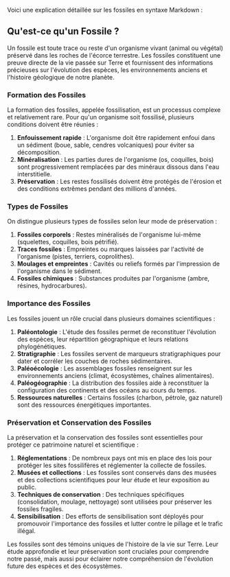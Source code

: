 Voici une explication détaillée sur les fossiles en syntaxe Markdown :

## Qu'est-ce qu'un Fossile ?

Un fossile est toute trace ou reste d'un organisme vivant (animal ou végétal) préservé dans les roches de l'écorce terrestre. Les fossiles constituent une preuve directe de la vie passée sur Terre et fournissent des informations précieuses sur l'évolution des espèces, les environnements anciens et l'histoire géologique de notre planète.

### Formation des Fossiles

La formation des fossiles, appelée fossilisation, est un processus complexe et relativement rare. Pour qu'un organisme soit fossilisé, plusieurs conditions doivent être réunies :

1. **Enfouissement rapide** : L'organisme doit être rapidement enfoui dans un sédiment (boue, sable, cendres volcaniques) pour éviter sa décomposition.
2. **Minéralisation** : Les parties dures de l'organisme (os, coquilles, bois) sont progressivement remplacées par des minéraux dissous dans l'eau interstitielle.
3. **Préservation** : Les restes fossilisés doivent être protégés de l'érosion et des conditions extrêmes pendant des millions d'années.

### Types de Fossiles

On distingue plusieurs types de fossiles selon leur mode de préservation :

1. **Fossiles corporels** : Restes minéralisés de l'organisme lui-même (squelettes, coquilles, bois pétrifié).
2. **Traces fossiles** : Empreintes ou marques laissées par l'activité de l'organisme (pistes, terriers, coprolithes).
3. **Moulages et empreintes** : Cavités ou reliefs formés par l'impression de l'organisme dans le sédiment.
4. **Fossiles chimiques** : Substances produites par l'organisme (ambre, résines, hydrocarbures).

### Importance des Fossiles

Les fossiles jouent un rôle crucial dans plusieurs domaines scientifiques :

1. **Paléontologie** : L'étude des fossiles permet de reconstituer l'évolution des espèces, leur répartition géographique et leurs relations phylogénétiques.
2. **Stratigraphie** : Les fossiles servent de marqueurs stratigraphiques pour dater et corréler les couches de roches sédimentaires.
3. **Paléoécologie** : Les assemblages fossiles renseignent sur les environnements anciens (climat, écosystèmes, chaînes alimentaires).
4. **Paléogéographie** : La distribution des fossiles aide à reconstituer la configuration des continents et des océans au cours du temps.
5. **Ressources naturelles** : Certains fossiles (charbon, pétrole, gaz naturel) sont des ressources énergétiques importantes.

### Préservation et Conservation des Fossiles

La préservation et la conservation des fossiles sont essentielles pour protéger ce patrimoine naturel et scientifique :

1. **Réglementations** : De nombreux pays ont mis en place des lois pour protéger les sites fossilifères et réglementer la collecte de fossiles.
2. **Musées et collections** : Les fossiles sont conservés dans des musées et des collections scientifiques pour leur étude et leur exposition au public.
3. **Techniques de conservation** : Des techniques spécifiques (consolidation, moulage, nettoyage) sont utilisées pour préserver les fossiles fragiles.
4. **Sensibilisation** : Des efforts de sensibilisation sont déployés pour promouvoir l'importance des fossiles et lutter contre le pillage et le trafic illégal.

Les fossiles sont des témoins uniques de l'histoire de la vie sur Terre. Leur étude approfondie et leur préservation sont cruciales pour comprendre notre passé, mais aussi pour éclairer notre compréhension de l'évolution future des espèces et des écosystèmes.